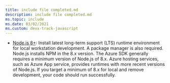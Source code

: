 ```yaml
---
title: include file completed.md
description: include file completed.md
ms.topic: include
ms.date: 03/02/2021
ms.custom: devx-track-javascript
---
```


* [Node.js 8+](https://nodejs.org/): Install latest long-term support (LTS) runtime environment for local workstation development. A package manager is also required. Node.js installs NPM in the 8.x version. The Azure SDK generally requires a minimum version of Node.js of 8.x. Azure hosting services, such as Azure App service, provides runtimes with more recent versions of Node.js. If you target a minimum of 8.x for local and remove development, your code should run successfully.